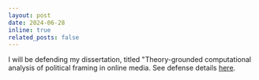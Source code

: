 ```yaml
---
layout: post
date: 2024-06-28
inline: true
related_posts: false
---
```


I will be defending my dissertation, titled "Theory-grounded computational analysis of political framing in online media. See defense details [here](https://www.si.umich.edu/about-umsi/events/dissertation-defense-julia-mendelsohn).